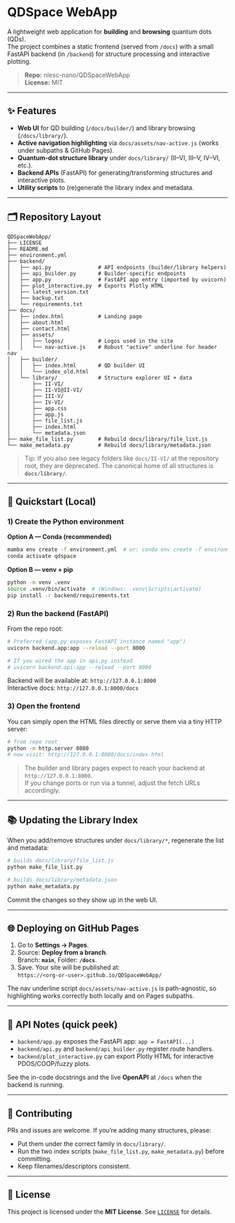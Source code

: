 # QDSpace WebApp

A lightweight web application for **building** and **browsing** quantum dots (QDs).  
The project combines a static frontend (served from `/docs`) with a small FastAPI backend (in `/backend`) for structure processing and interactive plotting.

> **Repo:** nlesc-nano/QDSpaceWebApp  
> **License:** MIT

---

## ✨ Features

- **Web UI** for QD building (`/docs/builder/`) and library browsing (`/docs/library/`).
- **Active navigation highlighting** via `docs/assets/nav-active.js` (works under subpaths & GitHub Pages).
- **Quantum‑dot structure library** under `docs/library/` (II–VI, III–V, IV–VI, etc.).
- **Backend APIs** (FastAPI) for generating/transforming structures and interactive plots.
- **Utility scripts** to (re)generate the library index and metadata.

---

## 🗂️ Repository Layout

```
QDSpaceWebApp/
├── LICENSE
├── README.md
├── environment.yml
├── backend/
│   ├── api.py               # API endpoints (builder/library helpers)
│   ├── api_builder.py       # Builder-specific endpoints
│   ├── app.py               # FastAPI app entry (imported by uvicorn)
│   ├── plot_interactive.py  # Exports Plotly HTML
│   ├── latest_version.txt
│   ├── backup.txt
│   └── requirements.txt
├── docs/
│   ├── index.html           # Landing page
│   ├── about.html
│   ├── contact.html
│   ├── assets/
│   │   ├── logos/           # Logos used in the site
│   │   └── nav-active.js    # Robust "active" underline for header nav
│   ├── builder/
│   │   ├── index.html       # QD builder UI
│   │   └── index_old.html
│   └── library/             # Structure explorer UI + data
│       ├── II-VI/
│       ├── II-VI@II-VI/
│       ├── III-V/
│       ├── IV-VI/
│       ├── app.css
│       ├── app.js
│       ├── file_list.js
│       ├── index.html
│       └── metadata.json
├── make_file_list.py        # Rebuild docs/library/file_list.js
└── make_metadata.py         # Rebuild docs/library/metadata.json
```

> Tip: If you also see legacy folders like `docs/II-VI/` at the repository root, they are deprecated. The canonical home of all structures is **`docs/library/`**.

---

## 🚀 Quickstart (Local)

### 1) Create the Python environment

**Option A — Conda (recommended)**

```bash
mamba env create -f environment.yml  # or: conda env create -f environment.yml
conda activate qdspace
```

**Option B — venv + pip**

```bash
python -m venv .venv
source .venv/bin/activate  # (Windows: .venv\Scripts\activate)
pip install -r backend/requirements.txt
```

### 2) Run the backend (FastAPI)

From the repo root:

```bash
# Preferred (app.py exposes FastAPI instance named "app")
uvicorn backend.app:app --reload --port 8000

# If you wired the app in api.py instead
# uvicorn backend.api:app --reload --port 8000
```

Backend will be available at: `http://127.0.0.1:8000`  
Interactive docs: `http://127.0.0.1:8000/docs`

### 3) Open the frontend

You can simply open the HTML files directly or serve them via a tiny HTTP server:

```bash
# from repo root
python -m http.server 8080
# now visit: http://127.0.0.1:8080/docs/index.html
```

> The builder and library pages expect to reach your backend at `http://127.0.0.1:8000`.  
> If you change ports or run via a tunnel, adjust the fetch URLs accordingly.

---

## 📚 Updating the Library Index

When you add/remove structures under `docs/library/*`, regenerate the list and metadata:

```bash
# builds docs/library/file_list.js
python make_file_list.py

# builds docs/library/metadata.json
python make_metadata.py
```

Commit the changes so they show up in the web UI.

---

## 🌐 Deploying on GitHub Pages

1. Go to **Settings → Pages**.
2. Source: **Deploy from a branch**.  
   Branch: **`main`**, Folder: **`/docs`**.
3. Save. Your site will be published at:  
   `https://<org-or-user>.github.io/QDSpaceWebApp/`

The nav underline script `docs/assets/nav-active.js` is path-agnostic, so highlighting works correctly both locally and on Pages subpaths.

---

## 🧪 API Notes (quick peek)

- `backend/app.py` exposes the FastAPI app: `app = FastAPI(...)`
- `backend/api.py` and `backend/api_builder.py` register route handlers.
- `backend/plot_interactive.py` can export Plotly HTML for interactive PDOS/COOP/fuzzy plots.

See the in-code docstrings and the live **OpenAPI** at `/docs` when the backend is running.

---

## 🤝 Contributing

PRs and issues are welcome. If you’re adding many structures, please:
- Put them under the correct family in `docs/library/`.
- Run the two index scripts (`make_file_list.py`, `make_metadata.py`) before committing.
- Keep filenames/descriptors consistent.

---

## 📄 License

This project is licensed under the **MIT License**. See [`LICENSE`](LICENSE) for details.
